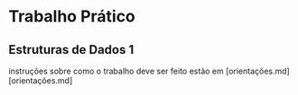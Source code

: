 # Trabalho Prático

## Estruturas de Dados 1

instruções sobre como o trabalho deve ser feito estão em [orientações.md][orientações.md]